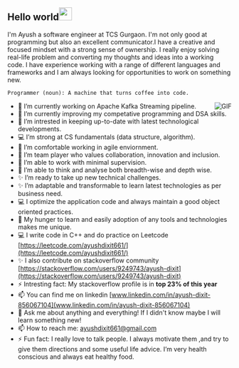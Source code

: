 ## Hello world<img src="https://github.com/TheDudeThatCode/TheDudeThatCode/blob/master/Assets/Hi.gif" width="29px">

 


I'm Ayush a software engineer at TCS Gurgaon. I'm not only good at programming but also an excellent communicator.I have a creative and focused mindset with a strong sense of ownership. I really enjoy solving real-life problem and converting my thoughts and ideas into a working code. I have experience working with a range of different languages and frameworks and I am always looking for opportunities to work on something new. 

```
Programmer (noun): A machine that turns coffee into code.
```

<img align="right" alt="GIF" src="https://media.giphy.com/media/836HiJc7pgzy8iNXCn/giphy.gif" />


   
- 🔭 I’m currently working on Apache Kafka Streaming pipeline.
- 🌱 I’m currently improving my competative programming and DSA skills.
- 👯 I’m intrested in keeping up-to-date with latest technological developments.
- :computer: I’m strong at CS fundamentals (data structure, algorithm).
- 🌱 I’m comfortable working in agile enviornment.
- 🔭 I’m team player who values collaboration, innovation and inclusion.
- 🤔 I’m able to work with minimal supervision.
- 👯 I’m able to think and analyse both breadth-wise and depth wise.
- ✨ I’m ready to take up new technical challenges.
- ✨ I’m adaptable and transformable to learn latest technologies as per business need.
- :computer: I optimize the application code and always maintain a good object oriented practices.
- 🌱 My hunger to learn and easily adoption of any tools and technologies makes me unique.
- :computer: I write code in C++ and do practice on Leetcode [https://leetcode.com/ayushdixit661/](https://leetcode.com/ayushdixit661/)
- ✨ I also contribute on stackoverflow community [https://stackoverflow.com/users/9249743/ayush-dixit](https://stackoverflow.com/users/9249743/ayush-dixit)
- ⚡ Intresting fact: My stackoverflow profile is in **top 23% of this year**
- 📫 You can find me on linkedin [www.linkedin.com/in/ayush-dixit-856067104](www.linkedin.com/in/ayush-dixit-856067104)
- 💬 Ask me about anything and everything! If I didn't know maybe I will learn something new!
- 📫 How to reach me: ayushdixit661@gmail.com
- ⚡ Fun fact: I really love to talk people. I always motivate them ,and try to give them directions and some useful life advice. I’m very health conscious and always eat healthy food. 
